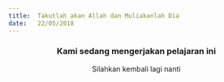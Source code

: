 ```yaml
---
title:  Takutlah akan Allah dan Muliakanlah Dia
date:   22/05/2018
---
```


### <center>Kami sedang mengerjakan pelajaran ini</center>
<center>Silahkan kembali lagi nanti</center>
